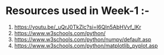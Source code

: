 
# Resources used in Week-1 :-
1. https://youtu.be/_uQrJ0TkZlc?si=I6QIn5AbHVvf_lKr
2. https://www.w3schools.com/python/
3. https://www.w3schools.com/python/numpy/default.asp
4. https://www.w3schools.com/python/matplotlib_pyplot.asp
   
